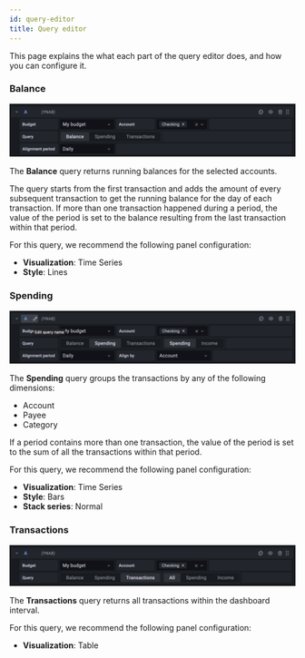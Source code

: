 ```yaml
---
id: query-editor
title: Query editor
---
```


This page explains the what each part of the query editor does, and how you can configure it.

### Balance

![Balance query](../static/img/balance-query.png)

The **Balance** query returns running balances for the selected accounts.

The query starts from the first transaction and adds the amount of every subsequent transaction to get the running balance for the day of each transaction. If more than one transaction happened during a period, the value of the period is set to the balance resulting from the last transaction within that period.

For this query, we recommend the following panel configuration:

- **Visualization**: Time Series
- **Style**: Lines

### Spending

![Spending query](../static/img/spending-query.png)

The **Spending** query groups the transactions by any of the following dimensions:

- Account
- Payee
- Category

If a period contains more than one transaction, the value of the period is set to the sum of all the transactions within that period.

For this query, we recommend the following panel configuration:

- **Visualization**: Time Series
- **Style**: Bars
- **Stack series**: Normal

### Transactions

![Transactions query](../static/img/transactions-query.png)

The **Transactions** query returns all transactions within the dashboard interval.

For this query, we recommend the following panel configuration:

- **Visualization**: Table
